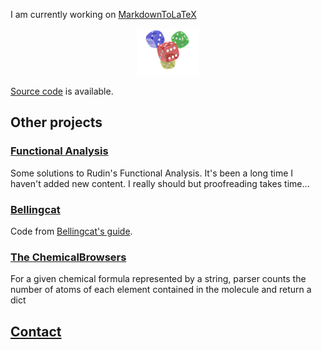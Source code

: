 I am currently working on [MarkdownToLaTeX](https://pypi.org/project/MarkdownToLaTeX)  
<div id="header" align="center">
  <img src="https://raw.githubusercontent.com/gitcordier/gitcordier/main/image.png" width="100"/>
</div>


[Source code](https://github.com/gitcordier/MarkdownToLaTeX) is available.
## Other projects
### [Functional Analysis](https://github.com/gitcordier/FunctionalAnalysis)
Some solutions to Rudin's Functional Analysis. 
It's been a long time I haven't added new content. I really should but proofreading takes time…
### [Bellingcat](https://github.com/gitcordier/bellingcat)
Code from [Bellingcat's guide](https://www.bellingcat.com/category/resources/how-tos).
### [The ChemicalBrowsers](https://github.com/gitcordier/TheChemicalBrowsers)
For a given chemical formula represented by a string, parser counts the number of atoms of each element contained in the molecule and return a dict
## [Contact](https://www.linkedin.com/in/gabriel-cordier-58097494)



